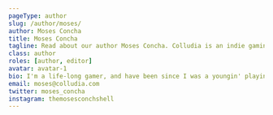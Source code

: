 ```yaml
---
pageType: author
slug: /author/moses/
author: Moses Concha
title: Moses Concha
tagline: Read about our author Moses Concha. Colludia is an indie gaming blog focused on games with stories to tell and the developers behind them.
class: author
roles: [author, editor]
avatar: avatar-1
bio: I'm a life-long gamer, and have been since I was a youngin' playing Tales of Symphonia and Donkey Kong Jungle Beat (with the original bongos!) on the Nintendo GameCube. As a writer by trade, I thoroughly enjoy games with a strong story, believable characters and a world I can truly get lost in. Analyzing and breaking down the elements that make an amazing video game are some of my favorite parts of playing them. I believe video games with a tale worth telling deserve the opportunity to be appreciated, studied and enjoyed as much as any other novel on a bookshelf or piece of art hanging in one's home.
email: moses@colludia.com
twitter: moses_concha
instagram: themosesconchshell
---
```

